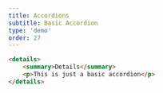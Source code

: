 ```yaml
---
title: Accordions
subtitle: Basic Accordion
type: 'demo'
order: 27
---
```


<script>
  import BasicAccordion from '$lib/demo/BasicAccordion.svelte'
</script>

<BasicAccordion />

```html
<details>
	<summary>Details</summary>
	<p>This is just a basic accordion</p>
</details>
```